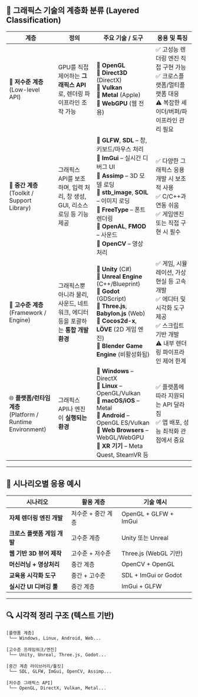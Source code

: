 ## 🎯 그래픽스 기술의 계층화 분류 (Layered Classification)

| **계층** | **정의** | **주요 기술 / 도구** | **응용 및 특징** |
|----------|-----------|-----------------------|------------------|
| 🔧 **저수준 계층**<br> (Low-level API) | GPU를 직접 제어하는 **그래픽스 API**로, 렌더링 파이프라인 조작 가능 | 🔹 **OpenGL**<br>🔹 **Direct3D** (DirectX)<br>🔹 **Vulkan**<br>🔹 **Metal** (Apple)<br>🔹 **WebGPU** (웹 전용) | ✅ 고성능 렌더링 엔진 직접 구현 가능<br>✅ 크로스플랫폼/멀티플랫폼 대응<br>⚠️ 복잡한 셰이더/버퍼/파이프라인 관리 필요 |
| 🧰 **중간 계층**<br> (Toolkit / Support Library) | 그래픽스 API를 보조하며, 입력 처리, 창 생성, GUI, 리소스 로딩 등 기능 제공 | 🔹 **GLFW**, **SDL** – 창, 키보드/마우스 처리<br>🔹 **ImGui** – 실시간 디버그 UI<br>🔹 **Assimp** – 3D 모델 로딩<br>🔹 **stb_image**, **SOIL** – 이미지 로딩<br>🔹 **FreeType** – 폰트 렌더링<br>🔹 **OpenAL**, **FMOD** – 사운드<br>🔹 **OpenCV** – 영상 처리 | ✅ 다양한 그래픽스 응용 개발 시 보조적 사용<br>✅ C/C++과 연동 쉬움<br>✅ 게임엔진 또는 직접 구현 시 필수 |
| 🧱 **고수준 계층**<br> (Framework / Engine) | 그래픽스뿐 아니라 물리, 사운드, 네트워크, 에디터 등을 포괄하는 **통합 개발 환경** | 🔹 **Unity** (C#)<br>🔹 **Unreal Engine** (C++/Blueprint)<br>🔹 **Godot** (GDScript)<br>🔹 **Three.js**, **Babylon.js** (Web)<br>🔹 **Cocos2d-x**, **LÖVE** (2D 게임 엔진)<br>🔹 **Blender Game Engine** (비활성화됨) | ✅ 게임, 시뮬레이션, 가상현실 등 고속 개발<br>✅ 에디터 및 시각화 도구 제공<br>✅ 스크립트 기반 개발<br>⚠️ 내부 렌더링 파이프라인 제어 한계 |
| 🌐 **플랫폼/런타임 계층**<br> (Platform / Runtime Environment) | 그래픽스 API나 엔진이 **실행되는 환경** | 🔹 **Windows** – DirectX<br>🔹 **Linux** – OpenGL/Vulkan<br>🔹 **macOS/iOS** – Metal<br>🔹 **Android** – OpenGL ES/Vulkan<br>🔹 **Web Browsers** – WebGL/WebGPU<br>🔹 **XR 기기** – Meta Quest, SteamVR 등 | ✅ 플랫폼에 따라 지원되는 API 달라짐<br>✅ 앱 배포, 성능 최적화 관점에서 중요 |

---

## 🧭 시나리오별 응용 예시

| 시나리오 | 활용 계층 | 기술 예시 |
|----------|-----------|-----------|
| **자체 렌더링 엔진 개발** | 저수준 + 중간 계층 | OpenGL + GLFW + ImGui |
| **크로스 플랫폼 게임 개발** | 고수준 계층 | Unity 또는 Unreal |
| **웹 기반 3D 뷰어 제작** | 고수준 + 저수준 | Three.js (WebGL 기반) |
| **머신러닝 + 영상처리** | 중간 계층 | OpenCV + OpenGL |
| **교육용 시각화 도구** | 중간 + 고수준 | SDL + ImGui or Godot |
| **실시간 UI 디버깅 툴** | 중간 계층 | ImGui + GLFW |

---

## 🔍 시각적 정리 구조 (텍스트 기반)
```
[플랫폼 계층]
 └── Windows, Linux, Android, Web...

[고수준 프레임워크/엔진]
 └── Unity, Unreal, Three.js, Godot...

[중간 계층 라이브러리/툴킷]
 └── SDL, GLFW, ImGui, OpenCV, Assimp...

[저수준 그래픽스 API]
 └── OpenGL, DirectX, Vulkan, Metal...
```
